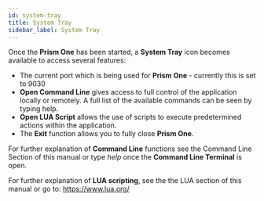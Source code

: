 ```yaml
---
id: system-tray
title: System Tray
sidebar_label: System Tray
---
```


Once the **Prism One** has been started, a **System Tray** icon becomes available to access several features:

* The current port which is being used for **Prism One** - currently this is set to 9030
* **Open Command Line** gives access to full control of the application locally or remotely. A full list of the available commands can be seen by typing help. 
* **Open LUA Script** allows the use of scripts to execute predetermined actions within the application. 
* The **Exit** function allows you to fully close **Prism One**.
  
For further explanation of **Command Line** functions see the Command Line Section of this manual or type *help* once the **Command Line Terminal** is open.

For further explanation of **LUA scripting**, see the the LUA section of this manual or go to: <a href="https://www.lua.org/" target="_blank">https://www.lua.org/</a>

